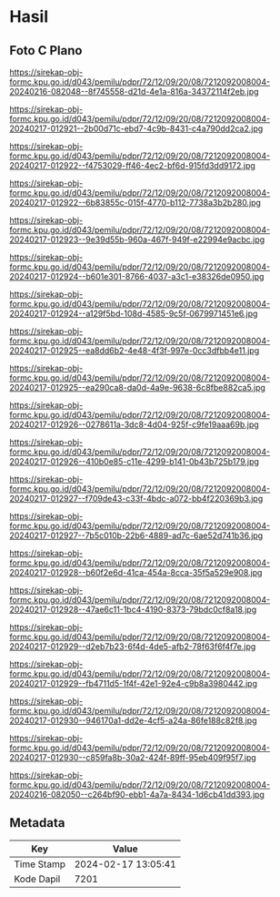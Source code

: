 # Hasil

## Foto C Plano

https://sirekap-obj-formc.kpu.go.id/d043/pemilu/pdpr/72/12/09/20/08/7212092008004-20240216-082048--8f745558-d21d-4e1a-816a-34372114f2eb.jpg

https://sirekap-obj-formc.kpu.go.id/d043/pemilu/pdpr/72/12/09/20/08/7212092008004-20240217-012921--2b00d71c-ebd7-4c9b-8431-c4a790dd2ca2.jpg

https://sirekap-obj-formc.kpu.go.id/d043/pemilu/pdpr/72/12/09/20/08/7212092008004-20240217-012922--f4753029-ff46-4ec2-bf6d-915fd3dd9172.jpg

https://sirekap-obj-formc.kpu.go.id/d043/pemilu/pdpr/72/12/09/20/08/7212092008004-20240217-012922--6b83855c-015f-4770-b112-7738a3b2b280.jpg

https://sirekap-obj-formc.kpu.go.id/d043/pemilu/pdpr/72/12/09/20/08/7212092008004-20240217-012923--9e39d55b-960a-467f-949f-e22994e9acbc.jpg

https://sirekap-obj-formc.kpu.go.id/d043/pemilu/pdpr/72/12/09/20/08/7212092008004-20240217-012924--b601e301-8766-4037-a3c1-e38326de0950.jpg

https://sirekap-obj-formc.kpu.go.id/d043/pemilu/pdpr/72/12/09/20/08/7212092008004-20240217-012924--a129f5bd-108d-4585-9c5f-0679971451e6.jpg

https://sirekap-obj-formc.kpu.go.id/d043/pemilu/pdpr/72/12/09/20/08/7212092008004-20240217-012925--ea8dd6b2-4e48-4f3f-997e-0cc3dfbb4e11.jpg

https://sirekap-obj-formc.kpu.go.id/d043/pemilu/pdpr/72/12/09/20/08/7212092008004-20240217-012925--ea290ca8-da0d-4a9e-9638-6c8fbe882ca5.jpg

https://sirekap-obj-formc.kpu.go.id/d043/pemilu/pdpr/72/12/09/20/08/7212092008004-20240217-012926--0278611a-3dc8-4d04-925f-c9fe19aaa69b.jpg

https://sirekap-obj-formc.kpu.go.id/d043/pemilu/pdpr/72/12/09/20/08/7212092008004-20240217-012926--410b0e85-c11e-4299-b141-0b43b725b179.jpg

https://sirekap-obj-formc.kpu.go.id/d043/pemilu/pdpr/72/12/09/20/08/7212092008004-20240217-012927--f709de43-c33f-4bdc-a072-bb4f220369b3.jpg

https://sirekap-obj-formc.kpu.go.id/d043/pemilu/pdpr/72/12/09/20/08/7212092008004-20240217-012927--7b5c010b-22b6-4889-ad7c-6ae52d741b36.jpg

https://sirekap-obj-formc.kpu.go.id/d043/pemilu/pdpr/72/12/09/20/08/7212092008004-20240217-012928--b60f2e6d-41ca-454a-8cca-35f5a529e908.jpg

https://sirekap-obj-formc.kpu.go.id/d043/pemilu/pdpr/72/12/09/20/08/7212092008004-20240217-012928--47ae6c11-1bc4-4190-8373-79bdc0cf8a18.jpg

https://sirekap-obj-formc.kpu.go.id/d043/pemilu/pdpr/72/12/09/20/08/7212092008004-20240217-012929--d2eb7b23-6f4d-4de5-afb2-78f63f6f4f7e.jpg

https://sirekap-obj-formc.kpu.go.id/d043/pemilu/pdpr/72/12/09/20/08/7212092008004-20240217-012929--fb4711d5-1f4f-42e1-92e4-c9b8a3980442.jpg

https://sirekap-obj-formc.kpu.go.id/d043/pemilu/pdpr/72/12/09/20/08/7212092008004-20240217-012930--946170a1-dd2e-4cf5-a24a-86fe188c82f8.jpg

https://sirekap-obj-formc.kpu.go.id/d043/pemilu/pdpr/72/12/09/20/08/7212092008004-20240217-012930--c859fa8b-30a2-424f-89ff-95eb409f95f7.jpg

https://sirekap-obj-formc.kpu.go.id/d043/pemilu/pdpr/72/12/09/20/08/7212092008004-20240216-082050--c264bf90-ebb1-4a7a-8434-1d6cb41dd393.jpg


## Metadata

| Key        | Value               |
| ---------- | ------------------- |
| Time Stamp | 2024-02-17 13:05:41 |
| Kode Dapil | 7201                |



